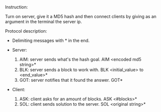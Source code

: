 Instruction:

Turn on server, give it a MD5 hash and then 
connect clients by giving as an argument
in the terminal the server ip.

Protocol description:
- Delimiting messages with * in the end.

- Server:
  1) AIM: server sends what's the hash goal. AIM \<encoded md5 string>*
  2) BLK: server sends a block to work with. BLK <initial_value> to <end_value>*
  3) GOT: server notifies that it found the answer. GOT*

- Client:
  1) ASK: client asks for an amount of blocks. ASK <#blocks>*
  2) SOL: client sends solution to the server. SOL \<original string>*
